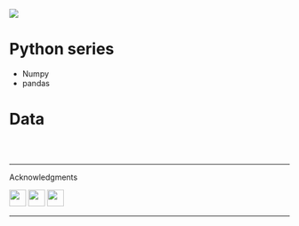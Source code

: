 [![](https://img.shields.io/badge/Author-Mohitshukla-green.svg)](https://github.com/Mstoned )<br>

# Python series 
- Numpy 
- pandas


# Data 
  
<a href="https://systweak1.vo.llnwd.net/content/wp/systweakblogsnew/uploads_new/2018/03/hidden-layers-in-network.gif" target="_blank" rel="nofollow"><img src="https://systweak1.vo.llnwd.net/content/wp/systweakblogsnew/uploads_new/2018/03/hidden-layers-in-network.gif" alt="" style="max-width:100%;"></a>
<a href="https://systweak1.vo.llnwd.net/content/wp/systweakblogsnew/uploads_new/2018/03/hidden-layers-in-network.gif" target="_blank" rel="nofollow"></a>

<br />
<hr /

# Acknowledgments

[<img height="30" src = "https://img.shields.io/badge/gmail-c14438?&style=for-the-badge&logo=gmail&logoColor=white">][gmail] 
[<img height="30" src="https://img.shields.io/badge/linkedin-blue.svg?&style=for-the-badge&logo=linkedin&logoColor=white" />][LinkedIn]
[<img height="30" src="https://img.shields.io/badge/github-black.svg?&style=for-the-badge&logo=github&logoColor=white" />][Github]
<br />
<hr />



[gmail]: mailto:iammohitshukla9@gmail.com
[linkedin]: https://www.linkedin.com/in/mohit-shukla-597170141/
[github]: https://github.com/Mstoned 
